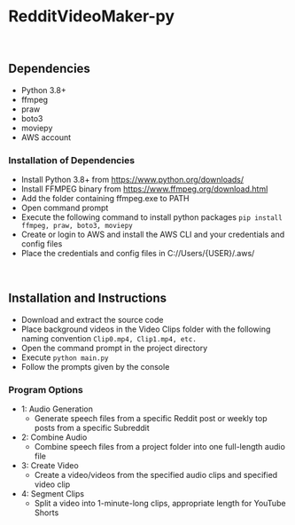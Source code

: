 # RedditVideoMaker-py

<br />

## Dependencies
* Python 3.8+
* ffmpeg
* praw
* boto3
* moviepy
* AWS account

### Installation of Dependencies
* Install Python 3.8+ from https://www.python.org/downloads/
* Install FFMPEG binary from https://www.ffmpeg.org/download.html
* Add the folder containing ffmpeg.exe to PATH
* Open command prompt
* Execute the following command to install python packages `pip install ffmpeg, praw, boto3, moviepy`
* Create or login to AWS and install the AWS CLI and your credentials and config files
* Place the credentials and config files in C://Users/{USER}/.aws/

<br />

## Installation and Instructions
* Download and extract the source code
* Place background videos in the Video Clips folder with the following naming convention `Clip0.mp4, Clip1.mp4, etc.`
* Open the command prompt in the project directory
* Execute `python main.py`
* Follow the prompts given by the console

### Program Options
- 1: Audio Generation
    - Generate speech files from a specific Reddit post or weekly top posts from a specific Subreddit
- 2: Combine Audio
    - Combine speech files from a project folder into one full-length audio file
- 3: Create Video
    - Create a video/videos from the specified audio clips and specified video clip
- 4: Segment Clips
    - Split a video into 1-minute-long clips, appropriate length for YouTube Shorts
